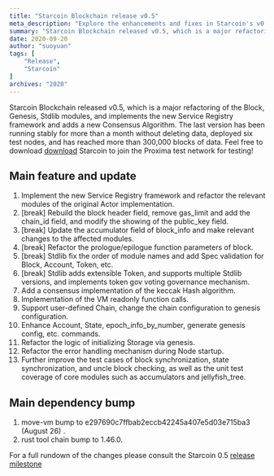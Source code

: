 ```yaml
---
title: "Starcoin Blockchain release v0.5"
meta_description: "Explore the enhancements and fixes in Starcoin's v0.5 release, advancing Move blockchain usability."
summary: "Starcoin Blockchain released v0.5, which is a major refactoring of the Block, Genesis, Stdlib modules, and implements the new Service Registry framework and adds a new Consensus Algorithm. The last version has been running stably for more than a month without deleting data, deployed six test nodes, and has reached more than 300,000 blocks of data. Feel free to download Starcoin to join the Proxima test network for testing!"
date: 2020-09-20
author: "suoyuan"
tags: [
    "Release",
    "Starcoin"
]
archives: "2020"
---
```


Starcoin Blockchain released v0.5, which is a major refactoring of the Block, Genesis, Stdlib modules, and implements the new Service Registry framework and adds a new Consensus Algorithm. The last version has been running stably for more than a month without deleting data, deployed six test nodes, and has reached more than 300,000 blocks of data. Feel free to download [download](https://github.com/starcoinorg/starcoin/releases/) Starcoin to join the Proxima test network for testing!

## Main feature and update

1. Implement the new Service Registry framework and refactor the relevant modules of the original Actor implementation.
2. [break] Rebuild the block header field, remove gas_limit and add the chain_id field, and modify the showing of the public_key field.
3. [break] Update the accumulator field of block_info and make relevant changes to the affected modules.
4. [break] Refactor the prologue/epilogue function parameters of block.
5. [break] Stdlib fix the order of module names and add Spec validation for Block, Account, Token, etc.
6. [break] Stdlib adds extensible Token, and supports multiple Stdlib versions, and implements token gov voting governance mechanism.
7. Add a consensus implementation of the keccak Hash algorithm.
8. Implementation of the VM readonly function calls.
9. Support user-defined Chain, change the chain configuration to genesis configuration.
10. Enhance Account, State, epoch_info_by_number, generate genesis config, etc. commands.
11. Refactor the logic of initializing Storage via genesis.
12. Refactor the error handling mechanism during Node startup.
13. Further improve the test cases of block synchronization, state synchronization, and uncle block checking, as well as the unit test coverage of core modules such as accumulators and jellyfish_tree.

## Main dependency bump

1. move-vm bump to e297690c7ffbab2eccb42245a407e5d03e715ba3 (August 26) .
2. rust tool chain bump to 1.46.0.

For a full rundown of the changes please consult the Starcoin 0.5 [release milestone](https://github.com/starcoinorg/starcoin/milestone/10)
